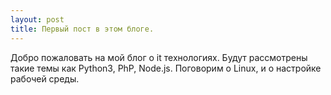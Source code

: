 ```yaml
---
layout: post
title: Первый пост в этом блоге.
---
```


Добро пожаловать на мой блог о it технологиях.
Будут рассмотрены такие темы как Python3, PhP, Node.js.
Поговорим о Linux, и о настройке рабочей среды.
 
